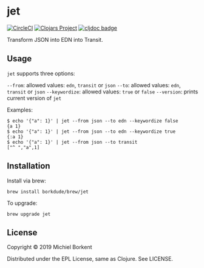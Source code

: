 # jet

[![CircleCI](https://circleci.com/gh/borkdude/jet/tree/master.svg?style=shield)](https://circleci.com/gh/borkdude/jet/tree/master)
[![Clojars Project](https://img.shields.io/clojars/v/borkdude/jet.svg)](https://clojars.org/jet)
[![cljdoc badge](https://cljdoc.org/badge/borkdude/jet)](https://cljdoc.org/d/borkdude/jet/CURRENT)

Transform JSON into EDN into Transit.

## Usage

`jet` supports three options:

   `--from`: allowed values: `edn`, `transit` or `json`
   `--to`: allowed values: `edn`, `transit` or `json`
   `--keywordize`: allowed values: `true` or `false`
   `--version`: prints current version of `jet`

Examples:

``` shellsession
$ echo '{"a": 1}' | jet --from json --to edn --keywordize false
{a 1}
$ echo '{"a": 1}' | jet --from json --to edn --keywordize true
{:a 1}
$ echo '{"a": 1}' | jet --from json --to transit
["^ ","a",1]
```

## Installation

Install via brew:

    brew install borkdude/brew/jet

To upgrade:

    brew upgrade jet

## License

Copyright © 2019 Michiel Borkent

Distributed under the EPL License, same as Clojure. See LICENSE.
